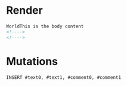 # Render
```html
WorldThis is the body content
<!---->
<!---->
```

# Mutations
```
INSERT #text0, #text1, #comment0, #comment1
```